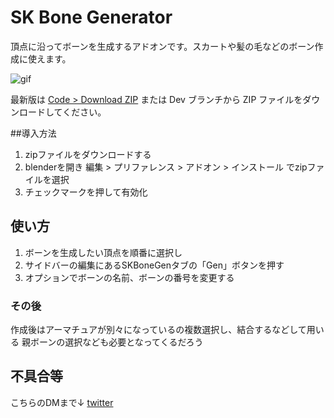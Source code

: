 # SK Bone Generator

頂点に沿ってボーンを生成するアドオンです。スカートや髪の毛などのボーン作成に使えます。

![gif]()



最新版は [Code > Download ZIP](https://github.com/mio3io/Mio3ShapekeySync/archive/master.zip) または Dev ブランチから ZIP ファイルをダウンロードしてください。

##導入方法

1. zipファイルをダウンロードする
2. blenderを開き 編集 > プリファレンス > アドオン > インストール でzipファイルを選択
3. チェックマークを押して有効化

## 使い方

1. ボーンを生成したい頂点を順番に選択し
2. サイドバーの編集にあるSKBoneGenタブの「Gen」ボタンを押す
3. オプションでボーンの名前、ボーンの番号を変更する

### その後
作成後はアーマチュアが別々になっているの複数選択し、結合するなどして用いる
親ボーンの選択なども必要となってくるだろう

## 不具合等
こちらのDMまで↓
[twitter](https://twitter.com/CGRe_load)
